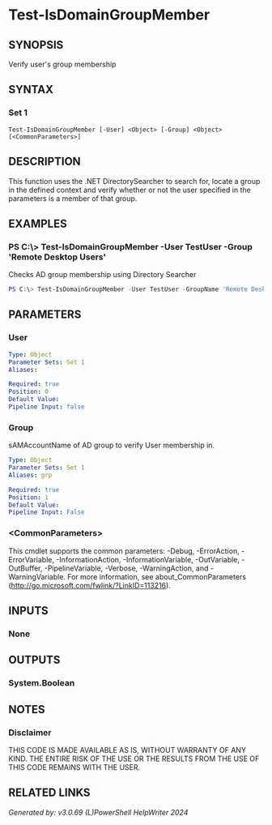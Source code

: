 ﻿# Test-IsDomainGroupMember

## SYNOPSIS
Verify user's group membership

## SYNTAX

### Set 1
```
Test-IsDomainGroupMember [-User] <Object> [-Group] <Object> [<CommonParameters>]
```

## DESCRIPTION
This function uses the .NET DirectorySearcher to search for, locate a group in the defined context and verify whether or not the user specified in the parameters is a member of that group.

## EXAMPLES

### PS C:\\\> Test-IsDomainGroupMember -User TestUser -Group 'Remote Desktop Users'
Checks AD group membership using Directory Searcher
```powershell
PS C:\> Test-IsDomainGroupMember -User TestUser -GroupName 'Remote Desktop Users'
```

## PARAMETERS

### User


```yaml
Type: Object
Parameter Sets: Set 1
Aliases: 

Required: true
Position: 0
Default Value: 
Pipeline Input: false
```

### Group
sAMAccountName of AD group to verify User membership in.

```yaml
Type: Object
Parameter Sets: Set 1
Aliases: grp

Required: true
Position: 1
Default Value: 
Pipeline Input: False
```

### \<CommonParameters\>
This cmdlet supports the common parameters: -Debug, -ErrorAction, -ErrorVariable, -InformationAction, -InformationVariable, -OutVariable, -OutBuffer, -PipelineVariable, -Verbose, -WarningAction, and -WarningVariable. For more information, see about_CommonParameters (http://go.microsoft.com/fwlink/?LinkID=113216).

## INPUTS

### None


## OUTPUTS

### System.Boolean


## NOTES

### Disclaimer
THIS CODE IS MADE AVAILABLE AS IS, WITHOUT WARRANTY OF ANY KIND.  THE ENTIRE RISK OF THE USE OR THE RESULTS FROM THE USE OF THIS CODE REMAINS WITH THE USER.

## RELATED LINKS


*Generated by: v3.0.69 (L)PowerShell HelpWriter 2024*
